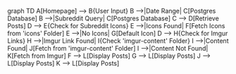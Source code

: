 graph TD
    A[Homepage] --> B{User Input}
    B -->|Date Range| C[Postgres Database]
    B -->|Subreddit Query| C[Postgres Database]
    C --> D[Retrieve Posts]
    D --> E{Check for Subreddit Icons}
    E -->|Icons Found| F[Fetch Icons from 'icons' Folder]
    E -->|No Icons| G[Default Icon]
    D --> H{Check for Imgur Links}
    H -->|Imgur Link Found| I{Check 'imgur-content' Folder}
    I -->|Content Found| J[Fetch from 'imgur-content' Folder]
    I -->|Content Not Found| K[Fetch from Imgur]
    F --> L[Display Posts]
    G --> L[Display Posts]
    J --> L[Display Posts]
    K --> L[Display Posts]
